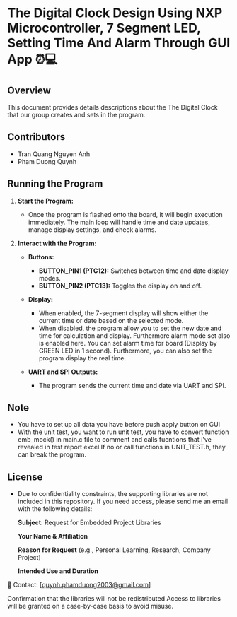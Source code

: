 # The Digital Clock Design Using NXP Microcontroller, 7 Segment LED, Setting Time And Alarm Through GUI App ⏰💻

## Overview

This document provides details descriptions about the The Digital Clock that our group creates and sets in the program. 

## Contributors
- Tran Quang Nguyen Anh
-  Pham Duong Quynh
## Running the Program

1. **Start the Program:**
   - Once the program is flashed onto the board, it will begin execution immediately. The main loop will handle time and date updates, manage display settings, and check alarms.

2. **Interact with the Program:**
   - **Buttons:**
     - **BUTTON_PIN1 (PTC12):** Switches between time and date display modes.
     - **BUTTON_PIN2 (PTC13):** Toggles the display on and off.
   - **Display:**
     - When enabled, the 7-segment display will show either the current time or date based on the selected mode.
     - When disabled, the program allow you to set the new date and time for calculation and display. Furthermore alarm mode set also is enabled here. You can set alarm time for board (Display by GREEN LED in 1 second). Furthermore, you can also set the program display the real time. 

   - **UART and SPI Outputs:**
     - The program sends the current time and date via UART and SPI.

## Note

   - You have to set up all data you have before push apply button on GUI 
   - With the unit test, you want to run unit test, you have to convert function emb_mock() in main.c file to comment and calls fucntions that i've revealed in test report excel.If no or call functions in UNIT_TEST.h, they can break the program. 
   
## License
   - Due to confidentiality constraints, the supporting libraries are not included in this repository. If you need access, please send me an email with the following details:

      **Subject**: Request for Embedded Project Libraries

      **Your Name & Affiliation**

      **Reason for Request** (e.g., Personal Learning, Research, Company Project)

      **Intended Use and Duration**

📩 Contact: [quynh.phamduong2003@gmail.com]

Confirmation that the libraries will not be redistributed
Access to libraries will be granted on a case-by-case basis to avoid misuse.
   
